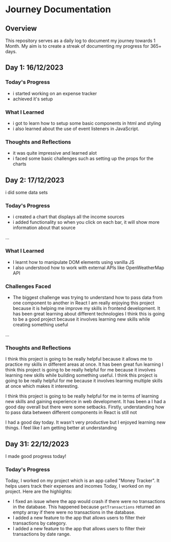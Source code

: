 # Journey Documentation

## Overview

This repository serves as a daily log to document my journey towards 1 Month. My aim is to create a streak of documenting my progress for 365+ days.

## Day 1: 16/12/2023

### Today's Progress

- i started working on an expense tracker
- achieved it's setup

### What I Learned

- i got to learn how to setup some basic components in html and styling
- i also learned about the use of event listeners in JavaScript.

### Thoughts and Reflections

- it was quite impressive and learned alot
- i faced some basic challenges such as setting up the props for the charts

## Day 2: 17/12/2023
i did some data sets

### Today's Progress
- i created a chart that displays all the income sources
- i added functionality so when you click on each bar, it will show more information about that source


...

### What I Learned
- I learnt how to manipulate DOM elements using vanilla JS
- I also understood how to work with external APIs like OpenWeatherMap API
### Challenges Faced
- The biggest challenge was trying to understand how to pass data from one component to another in React
I am really enjoying this project because it is helping me improve my skills in frontend development. It has been great learning about different technologies
I think this is going to be a good project because it involves learning new skills while creating something useful</s>


...

### Thoughts and Reflections
I think this project is going to be really helpful because it allows me to practice my skills in different areas at once. It has been great fun learning
I think this project is going to be really helpful for me because it involves learning new skills while building something useful.
I think this project is going to be really helpful for me because it involves learning multiple skills at once which makes it interesting.


I think this project is going to be really helpful for me in terms of learning new skills and gaining experience in web development. It has been a
I had a good day overall but there were some setbacks. Firstly, understanding how to pass data between different components in React is still not



I had a good day today. It wasn't very productive but I enjoyed learning new things. I feel like I am getting better at understanding


## Day 31: 22/12/2023
I made good progress today!
### Today's Progress
Today, I worked on my project which is an app called "Money Tracker". It helps users track their expenses and incomes
Today, I worked on my project. Here are the highlights:
- I fixed an issue where the app would crash if there were no transactions in the database. This happened because `getTransactions` returned an
  empty array if there were no transactions in the database.
- I added a new feature to the app that allows users to filter their transactions by category.
- I added a new feature to the app that allows users to
filter their transactions by date range.


